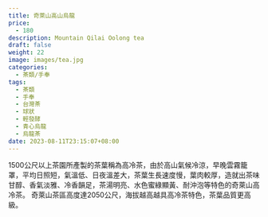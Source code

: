 ```yaml
---
title: 奇萊山高山烏龍
price:
  - 180
description: Mountain Qilai Oolong tea
draft: false
weight: 22
image: images/tea.jpg
categories:
  - 茶類/手奉
tags:
  - 茶類
  - 手奉
  - 台灣茶
  - 球狀
  - 輕發酵
  - 青心烏龍
  - 烏龍茶
date: 2023-08-11T23:15:07+08:00
---
```

1500公尺以上茶園所產製的茶葉稱為高冷茶，由於高山氣候冷涼，早晚雲霧籠罩，平均日照短，氣溫低、日夜溫差大，茶葉生長速度慢，葉肉較厚，造就出茶味甘醇、香氣淡雅、冷香韻足，茶湯明亮、水色蜜綠顯黃、耐沖泡等特色的奇萊山高冷茶。  奇萊山茶區高度達2050公尺，海拔越高越具高冷茶特色，茶葉品質更高級。